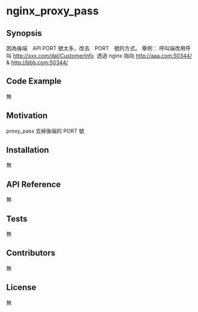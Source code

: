 # nginx_proxy_pass

## Synopsis

因為後端　API PORT 號太多，改去　PORT　號的方式。
舉例：
呼叫端改用呼叫 http://xxx.com/dal/CustomerInfo  透過 nginx 指向 http://aaa.com:50344/ & http://bbb.com:50344/

## Code Example

無

## Motivation

proxy_pass 去掉後端的 PORT 號

## Installation

無

## API Reference

無

## Tests

無

## Contributors

無

## License

無

